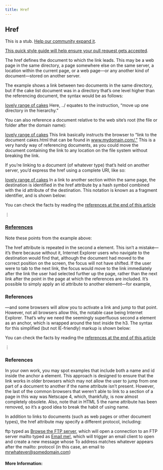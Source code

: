 ```yaml
---
title: Href
---
```


## Href

This is a stub. [Help our community expand it](https://github.com/freeCodeCamp/guide-articles/tree/master/articles/HTML/Attributes/Href/index.md).

[This quick style guide will help ensure your pull request gets accepted](https://github.com/freeCodeCamp/guide-articles/blob/master/README.md).

The href defines the document to which the link leads. This may be a web page in the same directory, a page somewhere else on the same server, a location within the current page, or a web page—or any another kind of document—stored on another server.

The example shows a link between two documents in the same directory, but if the cake list document was in a directory that’s one level higher than the referencing document, the syntax would be as follows:

<a href="../cakes.html">lovely range of cakes</a>
Here, ../ equates to the instruction, “move up one directory in the hierarchy.”

You can also reference a document relative to the web site’s root (the file or folder after the domain name):

<a href="/cakes.html">lovely range of cakes</a> 
This link basically instructs the browser to “link to the document cakes.html that can be found in www.mydomain.com/.” This is a very handy way of referencing documents, as you could move the document containing the link to any location on the file system without breaking the link.

If you’re linking to a document (of whatever type) that’s held on another server, you’d express the href using a complete URI, like so:

<a href="http://www.cakebrothers.com/cakes.html">lovely range of cakes</a>
In a link to another section within the same page, the destination is identified in the href attribute by a hash symbol combined with the id attribute of the destination. This notation is known as a fragment identifier, and is shown below:

<!-- Here is the link -->
<p>You can check the facts by reading the
  <a href="#refs">references at the end of this article</a></p>
⋮
<!-- Here is the link's destination -->
<h3><a id="refs" href="#refs">References</a></h3> 
Note these points from the example above:

The href attribute is repeated in the second a element. This isn’t a mistake—it’s there because without it, Internet Explorer users who navigate to the destination would find that, although the document had moved to the correct position on the screen, the focus will not have shifted. If the user were to tab to the next link, the focus would move to the link immediately after the link the user had selected further up the page, rather than the next link after the point in the page at which the references are included.
It’s possible to simply apply an id attribute to another element—for example, <h3 id="refs">References</h3>—and some browsers will allow you to activate a link and jump to that point. However, not all browsers allow this, the notable case being Internet Explorer. That’s why we need the seemingly superfluous second a element as an anchor, which is wrapped around the text inside the h3. The syntax for this simplified (but not IE-friendly) markup is shown below:

<p>You can check the facts by reading the
  <a href="#refs">references at the end of this article</a></p>
⋮
<h3 id="refs">References</h3> 
In your own work, you may spot examples that include both a name and id inside the anchor a element. This approach is designed to ensure that the link works in older browsers which may not allow the user to jump from one part of a document to another if the name attribute isn’t present. However, the last of the common browsers that weren’t able to link to a section of a page in this way was Netscape 4, which, thankfully, is now almost completely obsolete. Also, note that in HTML 5 the name attribute has been removed, so it’s a good idea to break the habit of using name.

In addition to links to documents (such as web pages or other document types), the href attribute may specify a different protocol, including:

ftp typed as <a href="ftp://someftpserver.com/">Browse the FTP server</a>, which will open a connection to an FTP server
mailto typed as <a href="mailto:mrwhatever@somedomain.com">Email me!</a>, which will trigger an email client to open and create a new message whose To address matches whatever appears after the mailto: protocol (in this case, an email to mrwhatever@somedomain.com)

#### More Information:
<!-- Please add any articles you think might be helpful to read before writing the article -->



